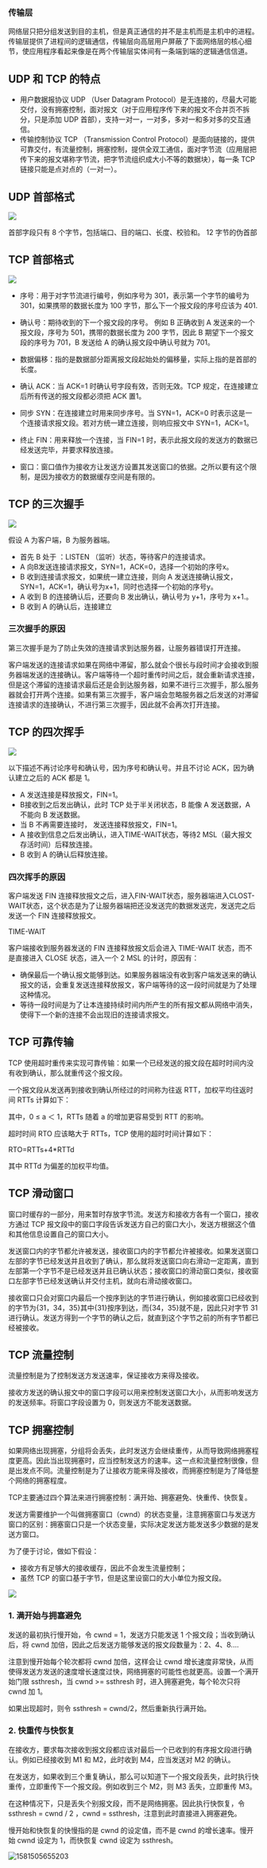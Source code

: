 ### 传输层

网络层只把分组发送到目的主机，但是真正通信的并不是主机而是主机中的进程。传输层提供了进程间的逻辑通信，传输层向高层用户屏蔽了下面网络层的核心细节，使应用程序看起来像是在两个传输层实体间有一条端到端的逻辑通信信道。

## UDP 和 TCP 的特点

* 用户数据报协议 UDP （User Datagram Protocol）是无连接的，尽最大可能交付，没有拥塞控制，面对报文（对于应用程序传下来的报文不合并页不拆分，只是添加 UDP 首部），支持一对一，一对多，多对一和多对多的交互通信。
* 传输控制协议 TCP （Transmission Control Protocol）是面向链接的，提供可靠交付，有流量控制，拥塞控制，提供全双工通信，面对字节流（应用层把传下来的报文堪称字节流，把字节流组织成大小不等的数据块），每一条 TCP 链接只能是点对点的（一对一）。

## UDP 首部格式

![](https://img-blog.csdnimg.cn/20190317180857605.png?x-oss-process=image/watermark,type_ZmFuZ3poZW5naGVpdGk,shadow_10,text_aHR0cHM6Ly9ibG9nLmNzZG4ubmV0L1d1MDAwOTk5,size_16,color_FFFFFF,t_70)

首部字段只有 8 个字节，包括端口、目的端口、长度、校验和。 12 字节的伪首部

## TCP 首部格式

![](https://img-blog.csdnimg.cn/2019031717512915.png?x-oss-process=image/watermark,type_ZmFuZ3poZW5naGVpdGk,shadow_10,text_aHR0cHM6Ly9ibG9nLmNzZG4ubmV0L1d1MDAwOTk5,size_16,color_FFFFFF,t_70)

* 序号：用于对字节流进行编号，例如序号为 301，表示第一个字节的编号为 301，如果携带的数据长度为 100 字节，那么下一个报文段的序号应该为 401.
* 确认号：期待收到的下一个报文段的序号。 例如 B 正确收到 A 发送来的一个报文段，序号为 501，携带的数据长度为 200 字节，因此 B 期望下一个报文段的序号为 701，B 发送给 A 的确认报文段中确认号就为 701。 
* 数据偏移：指的是数据部分距离报文段起始处的偏移量，实际上指的是首部的长度。

* 确认 ACK：当 ACK=1 时确认号字段有效，否则无效。TCP 规定，在连接建立后所有传送的报文段都必须把 ACK 置1。
* 同步 SYN：在连接建立时用来同步序号。当 SYN=1，ACK=0 时表示这是一个连接请求报文段。若对方统一建立连接，则响应报文中 SYN=1，ACK=1。
* 终止 FIN：用来释放一个连接，当 FIN=1 时，表示此报文段的发送方的数据已经发送完毕，并要求释放连接。
* 窗口：窗口值作为接收方让发送方设置其发送窗口的依据。之所以要有这个限制，是因为接收方的数据缓存空间是有限的。

## TCP 的三次握手

![](https://img-blog.csdn.net/20180717202520531?watermark/2/text/aHR0cHM6Ly9ibG9nLmNzZG4ubmV0L3FxXzM4OTUwMzE2/font/5a6L5L2T/fontsize/400/fill/I0JBQkFCMA==/dissolve/70)

假设 A 为客户端，B 为服务器端。

* 首先 B 处于 ：LISTEN （监听）状态，等待客户的连接请求。
* A 向B发送连接请求报文，SYN=1，ACK=0，选择一个初始的序号x。
* B 收到连接请求报文，如果统一建立连接，则向 A 发送连接确认报文，SYN=1，ACK=1，确认号为x+1，同时也选择一个初始的序号y。
* A 收到 B 的连接确认后，还要向 B 发出确认，确认号为 y+1，序号为 x+1.。
* B 收到 A 的确认后，连接建立

### 三次握手的原因

第三次握手是为了防止失效的连接请求到达服务器，让服务器错误打开连接。

客户端发送的连接请求如果在网络中滞留，那么就会个很长与段时间才会接收到服务器端发送的连接确认。客户端等待一个超时重传时间之后，就会重新请求连接，但是这个滞留的连接请求最后还是会到达服务器，如果不进行三次握手，那么服务器就会打开两个连接。如果有第三次握手，客户端会忽略服务器之后发送的对滞留连接请求的连接确认，不进行第三次握手，因此就不会再次打开连接。

## TCP 的四次挥手

![](https://img-blog.csdn.net/20180717204202563?watermark/2/text/aHR0cHM6Ly9ibG9nLmNzZG4ubmV0L3FxXzM4OTUwMzE2/font/5a6L5L2T/fontsize/400/fill/I0JBQkFCMA==/dissolve/70)

以下描述不再讨论序号和确认号，因为序号和确认号。并且不讨论 ACK，因为确认建立之后的 ACK 都是 1。

* A 发送连接是释放报文，FIN=1。
* B接收到之后发出确认，此时 TCP 处于半关闭状态，B 能像 A 发送数据，A 不能向 B 发送数据。
* 当 B 不再需要连接时， 发送连接释放报文，FIN=1。
* A 接收到信息之后发出确认，进入TIME-WAIT状态，等待2 MSL（最大报文存活时间）后释放连接。
* B 收到 A 的确认后释放连接。

### 四次挥手的原因

客户端发送 FIN 连接释放报文之后，进入FIN-WAIT状态，服务器端进入CLOST-WAIT状态，这个状态是为了让服务器端把还没发送完的数据发送完，发送完之后发送一个 FIN 连接释放报文。

TIME-WAIT

客户端接收到服务器发送的 FIN 连接释放报文后会进入 TIME-WAIT 状态，而不是直接进入 CLOSE 状态，进入一个 2 MSL 的计时，原因有：

* 确保最后一个确认报文能够到达。如果服务器端没有收到客户端发送来的确认报文的话，会重复发送连接释放报文，客户端等待的这一段时间就是为了处理这种情况。
* 等待一段时间是为了让本连接持续时间内所产生的所有报文都从网络中消失，使得下一个新的连接不会出现旧的连接请求报文。

## TCP 可靠传输

TCP 使用超时重传来实现可靠传输：如果一个已经发送的报文段在超时时间内没有收到确认，那么就重传这个报文段。

一个报文段从发送再到接收到确认所经过的时间称为往返 RTT，加权平均往返时间 RTTs 计算如下：



其中，0 ≤ a ＜ 1，RTTs 随着 a 的增加更容易受到 RTT 的影响。

超时时间 RTO 应该略大于 RTTs，TCP 使用的超时时间计算如下：

RTO=RTTs+4*RTTd

其中 RTTd 为偏差的加权平均值。

## TCP 滑动窗口

窗口时缓存的一部分，用来暂时存放字节流。发送方和接收方各有一个窗口，接收方通过 TCP 报文段中的窗口字段告诉发送方自己的窗口大小，发送方根据这个值和其他信息设置自己的窗口大小。

发送窗口内的字节都允许被发送，接收窗口内的字节都允许被接收。如果发送窗口左部的字节已经发送并且收到了确认，那么就将发送窗口向右滑动一定距离，直到左部第一个字节不是已经发送并且已确认状态；接收窗口的滑动窗口类似，接收窗口左部字节已经发送确认并交付主机，就向右滑动接收窗口。

接收窗口只会对窗口内最后一个按序到达的字节进行确认，例如接收窗口已经收到的字节为{31，34，35}其中{31}按序到达，而{34，35}就不是，因此只对字节 31 进行确认。发送方得到一个字节的确认之后，就直到这个字节之前的所有字节都已经被接收。

## TCP 流量控制

流量控制是为了控制发送方发送速率，保证接收方来得及接收。

接收方发送的确认报文中的窗口字段可以用来控制发送窗口大小，从而影响发送方的发送频率。将窗口字段设置为 0，则发送方不能发送数据。

## TCP 拥塞控制

如果网络出现拥塞，分组将会丢失，此时发送方会继续重传，从而导致网络拥塞程度更高。因此当出现拥塞时，应当控制发送方的速率。这一点和流量控制很像，但是出发点不同。流量控制是为了让接收方能来得及接收，而拥塞控制是为了降低整个网络的拥塞程度。



TCP主要通过四个算法来进行拥塞控制：满开始、拥塞避免、快重传、快恢复。

发送方需要维护一个叫做拥塞窗口（cwnd）的状态变量，注意拥塞窗口与发送方窗口的区别：拥塞窗口只是一个状态变量，实际决定发送方能发送多少数据的是发送方窗口。

为了便于讨论，做如下假设：

* 接收方有足够大的接收缓存，因此不会发生流量控制；
* 虽然 TCP 的窗口基于字节，但是这里设窗口的大小单位为报文段。

![](https://camo.githubusercontent.com/ebaf2e593f47149d5c17b4770dcf9b5125ec316f/68747470733a2f2f63732d6e6f7465732d313235363130393739362e636f732e61702d6775616e677a686f752e6d7971636c6f75642e636f6d2f39313066363133662d353134662d343533342d383764642d3962343639396435396433312e706e67)

### 1. 满开始与拥塞避免

发送的最初执行慢开始，令 cwnd = 1，发送方只能发送 1 个报文段；当收到确认后，将 cwnd 加倍，因此之后发送方能够发送的报文段数量为：2、4、8....

注意到慢开始每个轮次都将 cwnd 加倍，这样会让 cwnd 增长速度非常快，从而使得发送方发送的速度增长速度过快，网络拥塞的可能性也就更高。设置一个满开始门限 ssthresh，当 cwnd >= ssthresh 时，进入拥塞避免，每个轮次只将 cwnd 加 1。

如果出现超时，则令 ssthresh = cwnd/2，然后重新执行满开始。

### 2. 快重传与快恢复

在接收方，要求每次接收到报文段都应该对最后一个已收到的有序报文段进行确认。例如已经接收到 M1 和 M2，此时收到 M4，应当发送对 M2 的确认。

在发送方，如果收到三个重复确认，那么可以知道下一个报文段丢失，此时执行快重传，立即重传下一个报文段。例如收到三个 M2，则 M3 丢失，立即重传 M3。

在这种情况下，只是丢失个别报文段，而不是网络拥塞。因此执行快恢复，令 ssthresh = cwnd / 2 ，cwnd = ssthresh，注意到此时直接进入拥塞避免。

慢开始和快恢复的快慢指的是 cwnd 的设定值，而不是 cwnd 的增长速率。慢开始 cwnd 设定为 1，而快恢复 cwnd 设定为 ssthresh。

![1581505655203](C:\Users\hasaki\AppData\Roaming\Typora\typora-user-images\1581505655203.png)

